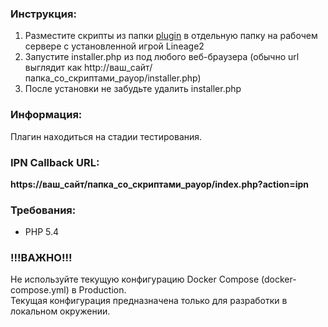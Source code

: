 ### Инструкция:
1. Разместите скрипты из папки [plugin](./plugin) в отдельную папку на рабочем сервере с установленной игрой Lineage2 
2. Запустите installer.php из под любого веб-браузера
 (обычно url выглядит как http://ваш_сайт/папка_со_скриптами_payop/installer.php)
3. После установки не забудьте удалить installer.php

### Информация:
Плагин находиться на стадии тестирования.


### IPN Callback URL:

**https://ваш_сайт/папка_со_скриптами_payop/index.php?action=ipn**


### Требования:
 * PHP 5.4
 
 
### !!!ВАЖНО!!!
Не используйте текущую конфигурацию Docker Compose (docker-compose.yml) в Production.   
Текущая конфигурация предназначена только для разработки в локальном окружении.